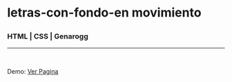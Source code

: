 
<h1>letras-con-fondo-en movimiento<p><h3>HTML | CSS | Genarogg</h3></p></h1>
<hr/>

<br/>
<p>Demo: <a href="https://genarogg.github.io/letras-con-fondo-en movimiento" target="_black">Ver Pagina</a></p>